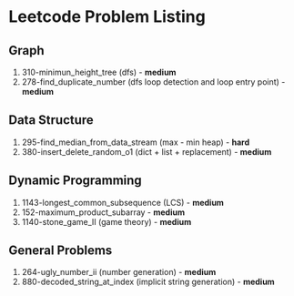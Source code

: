 # Leetcode Problem Listing

## Graph
1. 310-minimun_height_tree (dfs) - **medium**
1. 278-find_duplicate_number (dfs loop detection and loop entry point) - **medium**

## Data Structure
1. 295-find_median_from_data_stream (max - min heap) - **hard**
2. 380-insert_delete_random_o1 (dict + list + replacement) - **medium**

## Dynamic Programming
1. 1143-longest_common_subsequence (LCS) - **medium**
2. 152-maximum_product_subarray - **medium**
3. 1140-stone_game_II (game theory) - **medium**

## General Problems
1. 264-ugly_number_ii (number generation) - **medium**
2. 880-decoded_string_at_index (implicit string generation) - **medium**